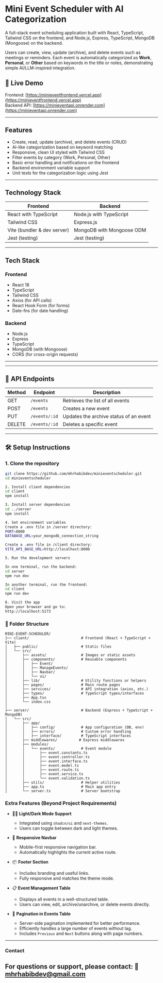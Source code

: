 # Mini Event Scheduler with AI Categorization

A full-stack event scheduling application built with React, TypeScript, Tailwind CSS on the frontend, and Node.js, Express, TypeScript, MongoDB (Mongoose) on the backend.

Users can create, view, update (archive), and delete events such as meetings or reminders. Each event is automatically categorized as **Work**, **Personal**, or **Other** based on keywords in the title or notes, demonstrating simple AI/LLM-inspired integration.

## 🔗 Live Demo

Frontend: [https://minieventfrontend.vercel.app](https://minieventfrontend.vercel.app)  
Backend API: [https://minieventapi.onrender.com](https://minieventapi.onrender.com)


---

## Features

- Create, read, update (archive), and delete events (CRUD)
- AI-like categorization based on keyword matching
- Responsive, clean UI styled with Tailwind CSS
- Filter events by category (Work, Personal, Other)
- Basic error handling and notifications on the frontend
- Backend environment variable support
- Unit tests for the categorization logic using Jest

---

## Technology Stack

| Frontend                        | Backend                       |
| -------------------------------|------------------------------|
| React with TypeScript           | Node.js with TypeScript       |
| Tailwind CSS                   | Express.js                   |
| Vite (bundler & dev server)    | MongoDB with Mongoose ODM    |
| Jest (testing)                 | Jest (testing)               |

---

## Tech Stack

### Frontend
- React 18
- TypeScript
- Tailwind CSS
- Axios (for API calls)
- React Hook Form (for forms)
- Date-fns (for date handling)

### Backend
- Node.js
- Express
- TypeScript
- MongoDB (with Mongoose)
- CORS (for cross-origin requests)


---

---

## 🚀 API Endpoints

| Method | Endpoint         | Description                                  |
|--------|------------------|----------------------------------------------|
| GET    | `/events`        | Retrieves the list of all events             |
| POST   | `/events`        | Creates a new event                          |
| PUT    | `/events/:id`    | Updates the archive status of an event       |
| DELETE | `/events/:id`    | Deletes a specific event                     |

---

## 🛠️ Setup Instructions

### 1. Clone the repository

```bash
git clone https://github.com/mhrhabibdev/minieventscheduler.git
cd minieventscheduler

2. Install client dependencies
cd client
npm install

3. Install server dependencies
cd ../server
npm install

4. Set environment variables
Create a .env file in /server directory:
PORT=8000
DATABASE_URL=your_mongodb_connection_string

Create a .env file in /client directory:
VITE_API_BASE_URL=http://localhost:8000

5. Run the development servers

In one terminal, run the backend:
cd server
npm run dev

In another terminal, run the frontend: 
cd client
npm run dev

6. Visit the app
Open your browser and go to:
http://localhost:5173

```

### 📁 Folder Structure

```
MINI-EVENT-SCHEDULER/
├── client/                        # Frontend (React + TypeScript + Vite)
│   ├── public/                    # Static files
│   └── src/
│       ├── assets/                # Images or static assets
│       ├── components/            # Reusable components
│       │   ├── Event/
│       │   ├── ManageEvents/
│       │   ├── Navbar/
│       │   └── ui/
│       ├── lib/                   # Utility functions or helpers
│       ├── pages/                 # Main route pages
│       ├── services/              # API integration (axios, etc.)
│       ├── types/                 # TypeScript types/interfaces
│       ├── App.tsx
│       └── index.css
│
├── server/                        # Backend (Express + TypeScript + MongoDB)
│   └── src/
│       ├── app/
│       │   ├── config/            # App configuration (DB, env)
│       │   ├── errors/            # Custom error handling
│       │   ├── interface/         # TypeScript interfaces
│       ├── middlewares/          # Express middlewares
│       ├── modules/
│       │   └── events/            # Event module
│       │       ├── event.constants.ts
│       │       ├── event.controller.ts
│       │       ├── event.interface.ts
│       │       ├── event.model.ts
│       │       ├── event.route.ts
│       │       ├── event.service.ts
│       │       └── event.validation.ts
│       ├── utils/                 # Helper utilities
│       ├── app.ts                 # Main app entry
│       └── server.ts              # Server bootstrap
```
###  Extra Features (Beyond Project Requirements)

- 🌙🔆 **Light/Dark Mode Support**
  - Integrated using `shadcn/ui` and `next-themes`.
  - Users can toggle between dark and light themes.

- 🧭 **Responsive Navbar**
  - Mobile-first responsive navigation bar.
  - Automatically highlights the current active route.

- 📦 **Footer Section**
  - Includes branding and useful links.
  - Fully responsive and matches the theme mode.

- 📋 **Event Management Table**
  - Displays all events in a well-structured table.
  - Users can view, edit, archive/unarchive, or delete events directly.

- 📄 **Pagination in Events Table**
  - Server-side pagination implemented for better performance.
  - Efficiently handles a large number of events without lag.
  - Includes `Previous` and `Next` buttons along with page numbers.


---
### Contact
For questions or support, please contact:
📧 mhrhabibdev@gmail.com
---





